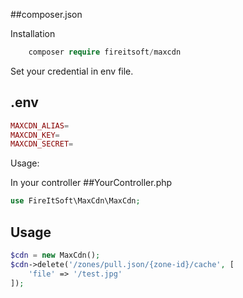 ##composer.json


Installation 

```php
    composer require fireitsoft/maxcdn
```

Set your credential in env file.

## .env
```php
MAXCDN_ALIAS=
MAXCDN_KEY=
MAXCDN_SECRET=
```

Usage:

In your controller ##YourController.php

```php
use FireItSoft\MaxCdn\MaxCdn;
```
 
## Usage
```php
$cdn = new MaxCdn();
$cdn->delete('/zones/pull.json/{zone-id}/cache', [
    'file' => '/test.jpg'
]);
```
